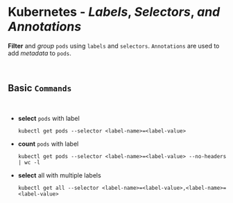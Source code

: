 # **Kubernetes** - ***Labels***, ***Selectors***, *and* ***Annotations***

**Filter** and *group* `pods` using `labels` and `selectors`. `Annotations` are used to add *metadata* to `pods`.

<br />

## **Basic** `Commands`

<br />

* **select** `pods` with label

    ```shell
    kubectl get pods --selector <label-name>=<label-value>
    ```

* **count** `pods` with label

    ```shell
    kubectl get pods --selector <label-name>=<label-value> --no-headers | wc -l
    ```

* **select** all with multiple labels

    ```shell
    kubectl get all --selector <label-name>=<label-value>,<label-name>=<label-value>
    ```
